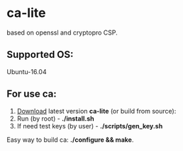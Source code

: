 # ca-lite 
based on openssl and cryptopro CSP.

## Supported OS:
Ubuntu-16.04

## For use ca: 
1. [Download](https://github.com/fullincome/ca-lite/releases/latest) latest version **ca-lite** (or build from source):  
2. Run (by root) - **./install.sh**
3. If need test keys (by user) - **./scripts/gen_key.sh**

Easy way to build ca: **./configure && make**.

